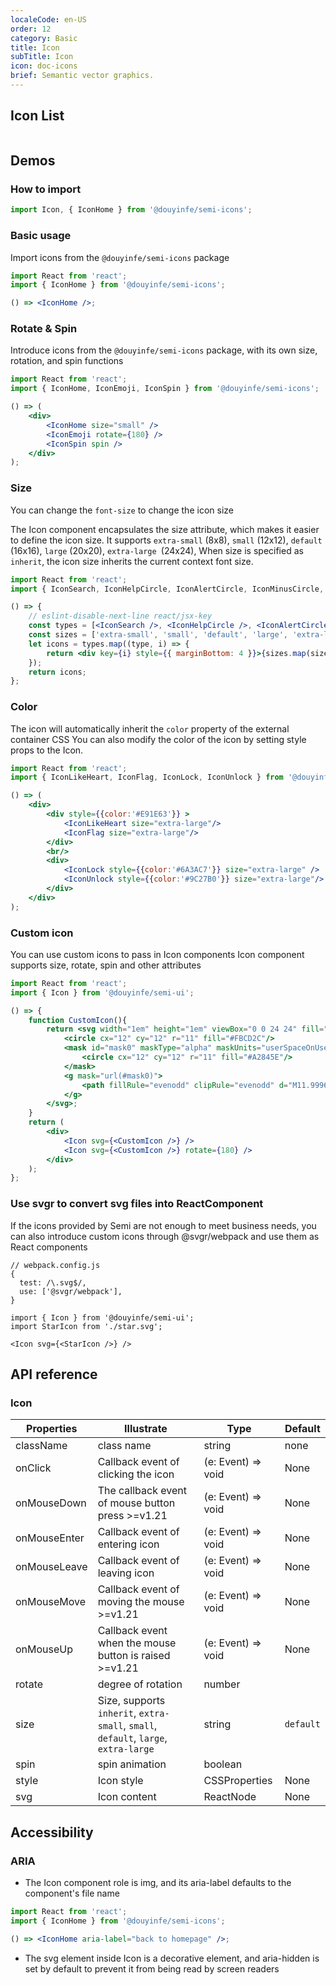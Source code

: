 ```yaml
---
localeCode: en-US
order: 12
category: Basic
title: Icon
subTitle: Icon
icon: doc-icons
brief: Semantic vector graphics.
---
```


## Icon List
```icon
```

## Demos

### How to import

```jsx import
import Icon, { IconHome } from '@douyinfe/semi-icons';
```

### Basic usage
Import icons from the `@douyinfe/semi-icons` package

```jsx live=true
import React from 'react';
import { IconHome } from '@douyinfe/semi-icons';

() => <IconHome />;

```


### Rotate & Spin
Introduce icons from the `@douyinfe/semi-icons` package, with its own size, rotation, and spin functions

```jsx live=true
import React from 'react';
import { IconHome, IconEmoji, IconSpin } from '@douyinfe/semi-icons';

() => (
    <div>
        <IconHome size="small" />
        <IconEmoji rotate={180} />
        <IconSpin spin />
    </div>
);

```

### Size
>
You can change the `font-size` to change the icon size
>

The Icon component encapsulates the size attribute, which makes it easier to define the icon size. It supports `extra-small` (8x8), `small` (12x12), `default` (16x16), `large` (20x20), `extra-large `(24x24), When size is specified as `inherit`, the icon size inherits the current context font size.


```jsx live=true
import React from 'react';
import { IconSearch, IconHelpCircle, IconAlertCircle, IconMinusCircle, IconPlusCircle, IconPlus, IconRefresh } from '@douyinfe/semi-icons';

() => {
    // eslint-disable-next-line react/jsx-key
    const types = [<IconSearch />, <IconHelpCircle />, <IconAlertCircle />, <IconMinusCircle />, <IconPlusCircle />, <IconPlus />, <IconRefresh />];
    const sizes = ['extra-small', 'small', 'default', 'large', 'extra-large'];
    let icons = types.map((type, i) => {
        return <div key={i} style={{ marginBottom: 4 }}>{sizes.map(size => React.cloneElement(type, {size, key:size}))}</div>;
    });
    return icons;
};
```

### Color
The icon will automatically inherit the `color` property of the external container CSS
You can also modify the color of the icon by setting style props to the Icon.

```jsx live=true
import React from 'react';
import { IconLikeHeart, IconFlag, IconLock, IconUnlock } from '@douyinfe/semi-icons';

() => (
    <div>
        <div style={{color:'#E91E63'}} >
            <IconLikeHeart size="extra-large"/>
            <IconFlag size="extra-large"/>
        </div>
        <br/>
        <div>
            <IconLock style={{color:'#6A3AC7'}} size="extra-large" />
            <IconUnlock style={{color:'#9C27B0'}} size="extra-large"/>
        </div>
    </div>
);
```

### Custom icon
You can use custom icons to pass in Icon components
Icon component supports size, rotate, spin and other attributes

```jsx live=true
import React from 'react';
import { Icon } from '@douyinfe/semi-ui';

() => {
    function CustomIcon(){
        return <svg width="1em" height="1em" viewBox="0 0 24 24" fill="none" xmlns="http://www.w3.org/2000/svg">
            <circle cx="12" cy="12" r="11" fill="#FBCD2C"/>
            <mask id="mask0" maskType="alpha" maskUnits="userSpaceOnUse" x="1" y="1" width="22" height="22">
                <circle cx="12" cy="12" r="11" fill="#A2845E"/>
            </mask>
            <g mask="url(#mask0)">
                <path fillRule="evenodd" clipRule="evenodd" d="M11.9996 17.7963C13.7184 17.7963 15.2479 16.3561 16.0881 14.2048C16.6103 13.9909 17.1072 13.3424 17.334 12.4957C17.629 11.3948 17.5705 10.4118 16.7665 10.1059C16.6885 6.27115 15.1754 4.78714 11.9996 4.78714C8.82412 4.78714 7.31097 6.27097 7.2328 10.1052C6.42711 10.4103 6.36828 11.394 6.66349 12.4957C6.89064 13.3435 7.38849 13.9926 7.91145 14.2056C8.7518 16.3565 10.2811 17.7963 11.9996 17.7963ZM20.0126 23C20.34 23 20.5906 22.7037 20.4686 22.3999C19.6099 20.2625 16.1444 18.6636 12 18.6636C7.85555 18.6636 4.39008 20.2625 3.53142 22.3999C3.40937 22.7037 3.65999 23 3.9874 23H20.0126Z" fill="white"/>
            </g>
        </svg>;
    }
    return (
        <div>
            <Icon svg={<CustomIcon />} />
            <Icon svg={<CustomIcon />} rotate={180} />
        </div>
    );
};
```

### Use svgr to convert svg files into ReactComponent
If the icons provided by Semi are not enough to meet business needs, you can also introduce custom icons through @svgr/webpack and use them as React components

```
// webpack.config.js
{
  test: /\.svg$/,
  use: ['@svgr/webpack'],
}

import { Icon } from '@douyinfe/semi-ui';
import StarIcon from './star.svg';

<Icon svg={<StarIcon />} />
```



## API reference

### Icon

| Properties  | Illustrate        | Type            | Default |
|-------|-------------|-----------------|--------|
| className | class name | string | none |
| onClick | Callback event of clicking the icon | (e: Event) => void | None |
| onMouseDown | The callback event of mouse button press >=v1.21 | (e: Event) => void | None |
| onMouseEnter | Callback event of entering icon | (e: Event) => void | None |
| onMouseLeave | Callback event of leaving icon | (e: Event) => void | None |
| onMouseMove | Callback event of moving the mouse >=v1.21 | (e: Event) => void | None |
| onMouseUp | Callback event when the mouse button is raised >=v1.21 | (e: Event) => void | None |
| rotate | degree of rotation | number | |
| size | Size, supports `inherit`, `extra-small`, `small`, `default`, `large`, `extra-large` | string | `default` |
| spin | spin animation | boolean | |
| style | Icon style | CSSProperties | None |
| svg | Icon content | ReactNode | None |

## Accessibility

### ARIA

- The Icon component role is img, and its aria-label defaults to the component's file name

```jsx live=true
import React from 'react';
import { IconHome } from '@douyinfe/semi-icons';

() => <IconHome aria-label="back to homepage" />;
```

- The svg element inside Icon is a decorative element, and aria-hidden is set by default to prevent it from being read by screen readers